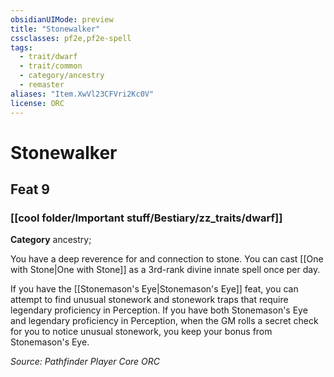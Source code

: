```yaml
---
obsidianUIMode: preview
title: "Stonewalker"
cssclasses: pf2e,pf2e-spell
tags:
  - trait/dwarf
  - trait/common
  - category/ancestry
  - remaster
aliases: "Item.XwVl23CFVri2Kc0V"
license: ORC
---
```

# Stonewalker
## Feat 9
### [[cool folder/Important stuff/Bestiary/zz_traits/dwarf]]

**Category** ancestry; 




You have a deep reverence for and connection to stone. You can cast [[One with Stone|One with Stone]] as a 3rd-rank divine innate spell once per day.

If you have the [[Stonemason's Eye|Stonemason's Eye]] feat, you can attempt to find unusual stonework and stonework traps that require legendary proficiency in Perception. If you have both Stonemason's Eye and legendary proficiency in Perception, when the GM rolls a secret check for you to notice unusual stonework, you keep your bonus from Stonemason's Eye.

*Source: Pathfinder Player Core*
*ORC*